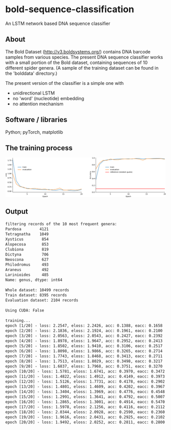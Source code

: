 # bold-sequence-classification

An LSTM network based DNA sequence classifier

## About

The Bold Dataset (http://v3.boldsystems.org/) contains DNA barcode samples from various species.
The present DNA sequence classifier works with a small portion of the Bold dataset, containing sequences of
10 different spider genera. (A sample of the training dataset can be found in the 'bolddata' directory.)

The present version of the classifier is a simple one with
- unidirectional LSTM
- no 'word' (nucleotide) embedding
- no attention mechanism

## Software / libraries

Python; pyTorch, matplotlib

## The training process

![training](https://github.com/peterszabo77/bold-sequence-classification/blob/master/images/training.png)

## Output

```
filtering records of the 10 most frequent genera:
Pardosa        4121
Tetragnatha    1049
Xysticus        854
Alopecosa       853
Clubiona        819
Dictyna         706
Neoscona        627
Philodromus     493
Araneus         492
Larinioides     485
Name: genus, dtype: int64

Whole dataset: 10499 records
Train dataset: 8395 records
Evaluation dataset: 2104 records

Using CUDA: False

training...
epoch [1/20] - loss: 2.2547, eloss: 2.2426, acc: 0.1388, eacc: 0.1658
epoch [2/20] - loss: 2.1836, eloss: 2.1924, acc: 0.1961, eacc: 0.2100
epoch [3/20] - loss: 2.0563, eloss: 2.0543, acc: 0.2427, eacc: 0.2392
epoch [4/20] - loss: 1.8978, eloss: 1.9647, acc: 0.2952, eacc: 0.2413
epoch [5/20] - loss: 1.8502, eloss: 1.9410, acc: 0.3106, eacc: 0.2517
epoch [6/20] - loss: 1.8098, eloss: 1.9866, acc: 0.3265, eacc: 0.2714
epoch [7/20] - loss: 1.7743, eloss: 1.8468, acc: 0.3413, eacc: 0.2711
epoch [8/20] - loss: 1.7513, eloss: 1.8029, acc: 0.3498, eacc: 0.3217
epoch [9/20] - loss: 1.6837, eloss: 1.7968, acc: 0.3751, eacc: 0.3270
epoch [10/20] - loss: 1.5781, eloss: 1.6741, acc: 0.3970, eacc: 0.3472
epoch [11/20] - loss: 1.4822, eloss: 1.4912, acc: 0.4149, eacc: 0.3973
epoch [12/20] - loss: 1.5126, eloss: 1.7731, acc: 0.4178, eacc: 0.2902
epoch [13/20] - loss: 1.4801, eloss: 1.4609, acc: 0.4202, eacc: 0.3967
epoch [14/20] - loss: 1.3404, eloss: 1.3969, acc: 0.4776, eacc: 0.4548
epoch [15/20] - loss: 1.2991, eloss: 1.3641, acc: 0.4792, eacc: 0.5007
epoch [16/20] - loss: 1.2865, eloss: 1.3001, acc: 0.4914, eacc: 0.5470
epoch [17/20] - loss: 1.5978, eloss: 2.1256, acc: 0.4116, eacc: 0.2112
epoch [18/20] - loss: 2.0344, eloss: 2.0928, acc: 0.2590, eacc: 0.2360
epoch [19/20] - loss: 1.9616, eloss: 2.0431, acc: 0.2925, eacc: 0.2102
epoch [20/20] - loss: 1.9492, eloss: 2.0252, acc: 0.2811, eacc: 0.2800
```

